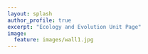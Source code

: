 ```yaml
---
layout: splash
author_profile: true
excerpt: "Ecology and Evolution Unit Page"
image:
  feature: images/wall1.jpg
---
```

